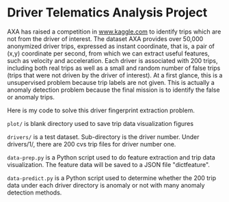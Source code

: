 # Driver Telematics Analysis Project

AXA has raised a competition in www.kaggle.com to identify trips which are not from the driver of interest. The dataset AXA provides over 50,000 anonymized driver trips, expressed as instant
coordinate, that is, a pair of (x,y) coordinate per second, from which we can extract useful features, such as velocity and acceleration. Each driver is associated with 200 trips, including
both real trips as well as a small and random number of false trips (trips that were not driven by the driver of interest). At a first glance, this is a unsupervised problem because trip labels are
not given. This is actually a anomaly detection problem because the final mission is to identify the false or anomaly trips.

Here is my code to solve this driver fingerprint extraction problem.

`plot/` is blank directory used to save trip data visualization figures

`drivers/` is a test dataset. Sub-directory is the driver number. Under drivers/1/, there are 200 cvs
trip files for driver number one.

`data-prep.py` is a Python script used to do feature extraction and trip data visualization. 
The feature data will be saved to a JSON file "dictfeature".


`data-predict.py` is a Python script used to determine whether the 200 trip data under 
each driver directory is anomaly or not with many anomaly detection methods.

